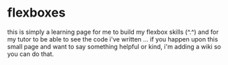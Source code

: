 # flexboxes

this is simply a learning page for me to build my flexbox
skills (^.^) and for my tutor to be able to see the code
i've written ... if you happen upon this small page and 
want to say something helpful or kind, i'm adding a wiki
so you can do that.
